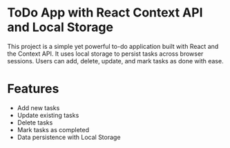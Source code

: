 # ToDo App with React Context API and Local Storage

This project is a simple yet powerful to-do application built with React and the Context API. It uses local storage to persist tasks across browser sessions. Users can add, delete, update, and mark tasks as done with ease.

# Features

- Add new tasks
- Update existing tasks
- Delete tasks
- Mark tasks as completed
- Data persistence with Local Storage
